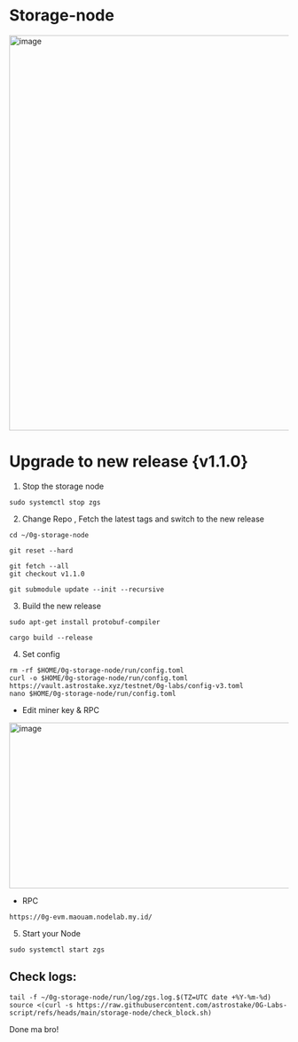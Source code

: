 # Storage-node

<img width="2048" height="713" alt="image" src="https://github.com/user-attachments/assets/d0ac8a92-4d29-44e0-b9ba-9b5af36aecfd" />

# Upgrade to new release {v1.1.0}

1. Stop the storage node
```
sudo systemctl stop zgs
```

2. Change Repo , Fetch the latest tags and switch to the new release
```
cd ~/0g-storage-node
```
```
git reset --hard
```
```
git fetch --all
git checkout v1.1.0
```
```
git submodule update --init --recursive
```

3. Build the new release
```
sudo apt-get install protobuf-compiler
```
```
cargo build --release
```

4. Set config
```
rm -rf $HOME/0g-storage-node/run/config.toml
curl -o $HOME/0g-storage-node/run/config.toml https://vault.astrostake.xyz/testnet/0g-labs/config-v3.toml
nano $HOME/0g-storage-node/run/config.toml
```
- Edit miner key & RPC 
<img width="831" height="299" alt="image" src="https://github.com/user-attachments/assets/eda1f4bc-a30b-4202-af5c-289d7d47e014" />

- RPC
```
https://0g-evm.maouam.nodelab.my.id/
```

5. Start your Node
```
sudo systemctl start zgs
```


## Check logs:
```
tail -f ~/0g-storage-node/run/log/zgs.log.$(TZ=UTC date +%Y-%m-%d)
source <(curl -s https://raw.githubusercontent.com/astrostake/0G-Labs-script/refs/heads/main/storage-node/check_block.sh)
```


Done ma bro!


















